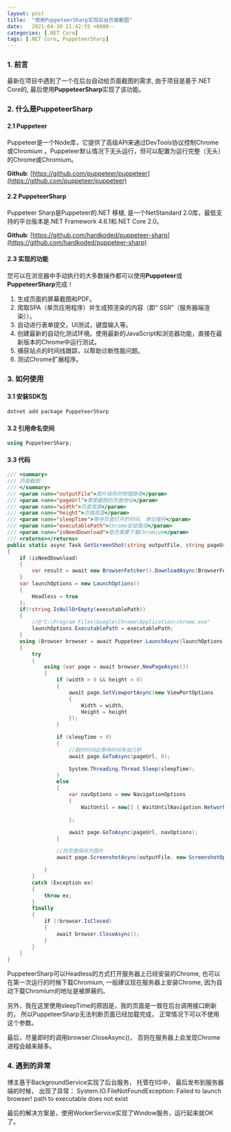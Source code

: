 ```yaml
---
layout: post
title:  "使用PuppeteerSharp实现后台页面截图"
date:   2021-04-30 21:42:55 +0800--
categories: [.NET Core]
tags: [.NET Core, PuppeteerSharp]  
---
```


### 1. 前言
最新在项目中遇到了一个在后台自动给页面截图的需求, 由于项目是基于.NET Core的, 最后使用**PuppeteerSharp**实现了该功能。

### 2. 什么是PuppeteerSharp

#### 2.1 Puppeteer
Puppeteer是一个Node库，它提供了高级API来通过DevTools协议控制Chrome或Chromium 。Puppeteer默认情况下无头运行，但可以配置为运行完整（无头）的Chrome或Chromium。

**Github**: [https://github.com/puppeteer/puppeteer](https://github.com/puppeteer/puppeteer)

#### 2.2 PuppeteerSharp
Puppeteer Sharp是Puppeteer的.NET 移植, 是一个NetStandard 2.0库，最低支持的平台版本是.NET Framework 4.6.1和.NET Core 2.0。

**Github**: [https://github.com/hardkoded/puppeteer-sharp](https://github.com/hardkoded/puppeteer-sharp)

#### 2.3 实现的功能
您可以在浏览器中手动执行的大多数操作都可以使用**Puppeteer**或**PuppeteerSharp**完成！
1. 生成页面的屏幕截图和PDF。
2. 爬取SPA（单页应用程序）并生成预渲染的内容（即“ SSR”（服务器端渲染））。
3. 自动进行表单提交，UI测试，键盘输入等。
4. 创建最新的自动化测试环境。使用最新的JavaScript和浏览器功能，直接在最新版本的Chrome中运行测试。
5. 捕获站点的时间线跟踪，以帮助诊断性能问题。
6. 测试Chrome扩展程序。

### 3. 如何使用

#### 3.1 安装SDK包
   
```csharp
dotnet add package PuppeteerSharp
```

#### 3.2 引用命名空间
   
```csharp
using PuppeteerSharp;
```
#### 3.3 代码
   
```csharp
/// <summary>
/// 页面截图
/// </summary>
/// <param name="outputFile">图片保存的物理路径</param>
/// <param name="pageUrl">需要截图的页面地址</param>
/// <param name="width">页面宽度</param>
/// <param name="height">页面高度</param>
/// <param name="sleepTime">等待页面打开的时间, 单位毫秒</param>
/// <param name="executablePath">Chrome安装路径</param>
/// <param name="isNeedDownload">是否需要下载Chromium</param>
/// <returns></returns>
public static async Task GetScreenShot(string outputFile, string pageUrl, int width = 0, int height = 0, int sleepTime = 0, string executablePath = "", bool isNeedDownload = false)
{
    if (isNeedDownload)
    {
        var result = await new BrowserFetcher().DownloadAsync(BrowserFetcher.DefaultChromiumRevision);
    }
    var launchOptions = new LaunchOptions()
    {
        Headless = true
    };
    if(!string.IsNullOrEmpty(executablePath))
    {
        //@"C:\Program Files\Google\Chrome\Application\chrome.exe"
        launchOptions.ExecutablePath = executablePath;
    }
    using (Browser browser = await Puppeteer.LaunchAsync(launchOptions))
    {
        try
        {
            using (var page = await browser.NewPageAsync())
            {
                if (width > 0 && height > 0)
                {
                    await page.SetViewportAsync(new ViewPortOptions
                    {
                        Width = width,
                        Height = height
                    });
                }

                if (sleepTime > 0)
                {
                    //超时时间比等待时间多加几秒
                    await page.GoToAsync(pageUrl, 0);

                    System.Threading.Thread.Sleep(sleepTime);
                }
                else
                {
                    var navOptions = new NavigationOptions
                    {
                        WaitUntil = new[] { WaitUntilNavigation.Networkidle0 }

                    };

                    await page.GoToAsync(pageUrl, navOptions);
                }

                //将页面保存为图片
                await page.ScreenshotAsync(outputFile, new ScreenshotOptions() { FullPage = true, Type = ScreenshotType.Png });

            }
        }
        catch (Exception ex)
        {
            throw ex;
        }
        finally
        {
            if (!browser.IsClosed)
            {
                await browser.CloseAsync();
            }
        }
    }
}
```
PuppeteerSharp可以Headless的方式打开服务器上已经安装的Chrome, 也可以在第一次运行的时候下载Chromium, 一般建议现在服务器上安装Chrome, 因为自动下载Chromium的地址是被屏蔽的。

另外，我在这里使用sleepTime的原因是，我的页面是一致在后台调用接口刷新的， 所以PuppeteerSharp无法判断页面已经加载完成， 正常情况下可以不使用这个参数。

最后，尽量即时的调用browser.CloseAsync()， 否则在服务器上会发现Chrome进程会越来越多。

### 4. 遇到的异常
博主基于BackgroundService实现了后台服务， 托管在IIS中， 最后发布到服务器端的时候， 出现了异常： System.IO.FileNotFoundException: Failed to launch browser! path to executable does not exist

最后的解决方案是，使用WorkerService实现了Window服务，运行起来就OK了。
